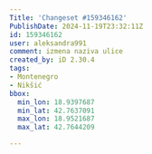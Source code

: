 ```yaml
---
Title: 'Changeset #159346162'
PublishDate: 2024-11-19T23:32:11Z
id: 159346162
user: aleksandra991
comment: izmena naziva ulice
created_by: iD 2.30.4
tags:
- Montenegro
- Nikšić
bbox:
  min_lon: 18.9397687
  min_lat: 42.7637091
  max_lon: 18.9521687
  max_lat: 42.7644209

---
```

